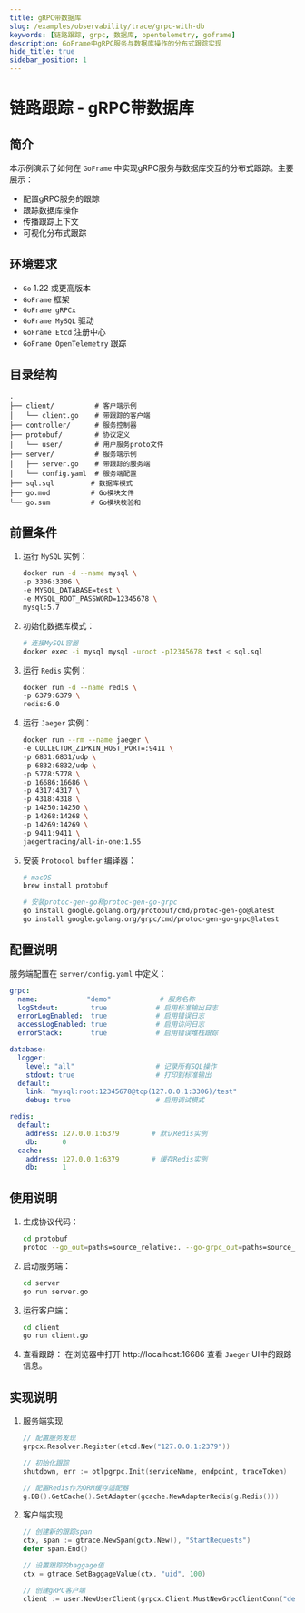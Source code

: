 ```yaml
---
title: gRPC带数据库
slug: /examples/observability/trace/grpc-with-db
keywords: [链路跟踪, grpc, 数据库, opentelemetry, goframe]
description: GoFrame中gRPC服务与数据库操作的分布式跟踪实现
hide_title: true
sidebar_position: 1
---
```


# 链路跟踪 - gRPC带数据库

## 简介

本示例演示了如何在 `GoFrame` 中实现gRPC服务与数据库交互的分布式跟踪。主要展示：
- 配置gRPC服务的跟踪
- 跟踪数据库操作
- 传播跟踪上下文
- 可视化分布式跟踪

## 环境要求

- `Go` 1.22 或更高版本
- `GoFrame` 框架
- `GoFrame gRPCx`
- `GoFrame MySQL` 驱动
- `GoFrame Etcd` 注册中心
- `GoFrame OpenTelemetry` 跟踪

## 目录结构

```text
.
├── client/          # 客户端示例
│   └── client.go    # 带跟踪的客户端
├── controller/      # 服务控制器
├── protobuf/        # 协议定义
│   └── user/        # 用户服务proto文件
├── server/          # 服务端示例
│   ├── server.go    # 带跟踪的服务端
│   └── config.yaml  # 服务端配置
├── sql.sql         # 数据库模式
├── go.mod          # Go模块文件
└── go.sum          # Go模块校验和
```


## 前置条件

1. 运行 `MySQL` 实例：
   ```bash
   docker run -d --name mysql \
   -p 3306:3306 \
   -e MYSQL_DATABASE=test \
   -e MYSQL_ROOT_PASSWORD=12345678 \
   mysql:5.7
   ```

2. 初始化数据库模式：
   ```bash
   # 连接MySQL容器
   docker exec -i mysql mysql -uroot -p12345678 test < sql.sql
   ```

3. 运行 `Redis` 实例：
   ```bash
   docker run -d --name redis \
   -p 6379:6379 \
   redis:6.0
   ```

4. 运行 `Jaeger` 实例：
   ```bash
   docker run --rm --name jaeger \
   -e COLLECTOR_ZIPKIN_HOST_PORT=:9411 \
   -p 6831:6831/udp \
   -p 6832:6832/udp \
   -p 5778:5778 \
   -p 16686:16686 \
   -p 4317:4317 \
   -p 4318:4318 \
   -p 14250:14250 \
   -p 14268:14268 \
   -p 14269:14269 \
   -p 9411:9411 \
   jaegertracing/all-in-one:1.55
   ```

5. 安装 `Protocol buffer` 编译器：
   ```bash
   # macOS
   brew install protobuf
   
   # 安装protoc-gen-go和protoc-gen-go-grpc
   go install google.golang.org/protobuf/cmd/protoc-gen-go@latest
   go install google.golang.org/grpc/cmd/protoc-gen-go-grpc@latest
   ```

## 配置说明

服务端配置在 `server/config.yaml` 中定义：

```yaml
grpc:
  name:            "demo"            # 服务名称
  logStdout:        true            # 启用标准输出日志
  errorLogEnabled:  true            # 启用错误日志
  accessLogEnabled: true            # 启用访问日志
  errorStack:       true            # 启用错误堆栈跟踪

database:
  logger:
    level: "all"                    # 记录所有SQL操作
    stdout: true                    # 打印到标准输出
  default:
    link: "mysql:root:12345678@tcp(127.0.0.1:3306)/test"
    debug: true                     # 启用调试模式

redis:
  default:
    address: 127.0.0.1:6379        # 默认Redis实例
    db:      0
  cache:
    address: 127.0.0.1:6379        # 缓存Redis实例
    db:      1
```

## 使用说明

1. 生成协议代码：
   ```bash
   cd protobuf
   protoc --go_out=paths=source_relative:. --go-grpc_out=paths=source_relative:. ./user/*.proto
   ```

2. 启动服务端：
   ```bash
   cd server
   go run server.go
   ```

3. 运行客户端：
   ```bash
   cd client
   go run client.go
   ```

4. 查看跟踪：
   在浏览器中打开 http://localhost:16686 查看 `Jaeger` UI中的跟踪信息。

## 实现说明

1. 服务端实现
   ```go
   // 配置服务发现
   grpcx.Resolver.Register(etcd.New("127.0.0.1:2379"))

   // 初始化跟踪
   shutdown, err := otlpgrpc.Init(serviceName, endpoint, traceToken)
   
   // 配置Redis作为ORM缓存适配器
   g.DB().GetCache().SetAdapter(gcache.NewAdapterRedis(g.Redis()))
   ```

2. 客户端实现
   ```go
   // 创建新的跟踪span
   ctx, span := gtrace.NewSpan(gctx.New(), "StartRequests")
   defer span.End()

   // 设置跟踪的baggage值
   ctx = gtrace.SetBaggageValue(ctx, "uid", 100)

   // 创建gRPC客户端
   client := user.NewUserClient(grpcx.Client.MustNewGrpcClientConn("demo"))
   ```
